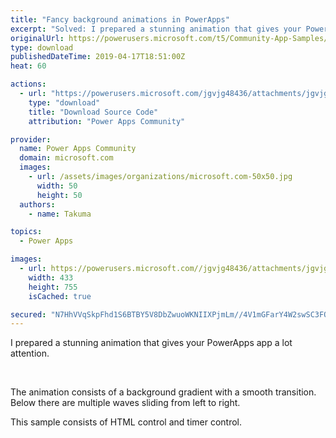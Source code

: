 ```yaml
---
title: "Fancy background animations in PowerApps"
excerpt: "Solved: I prepared a stunning animation that gives your PowerApps app a lot attention. The animation consists of a background gradient with a smooth"
originalUrl: https://powerusers.microsoft.com/t5/Community-App-Samples/Fancy-background-animations-in-PowerApps/td-p/269339
type: download
publishedDateTime: 2019-04-17T18:51:00Z
heat: 60

actions:
  - url: "https://powerusers.microsoft.com/jgvjg48436/attachments/jgvjg48436/AppFeedbackGallery/165/2/%E3%82%B5%E3%83%B3%E3%83%97%E3%83%AB-%E3%82%B0%E3%83%A9%E3%83%87%E3%83%BC%E3%82%B7%E3%83%A7%E3%83%B3%E8%83%8C%E6%99%AF%E3%82%A2%E3%83%97%E3%83%AA.msapp"
    type: "download"
    title: "Download Source Code"
    attribution: "Power Apps Community"

provider:
  name: Power Apps Community
  domain: microsoft.com
  images:
    - url: /assets/images/organizations/microsoft.com-50x50.jpg
      width: 50
      height: 50
  authors:
    - name: Takuma

topics:
  - Power Apps

images:
  - url: https://powerusers.microsoft.com//jgvjg48436/attachments/jgvjg48436/AppFeedbackGallery/165/1/%E3%82%AD%E3%83%A3%E3%83%97%E3%83%81%E3%83%A32.PNG
    width: 433
    height: 755
    isCached: true

secured: "N7HhVVqSkpFhd1S6BTBY5V8DbZwuoWKNIIXPjmLm//4V1mGFarY4W2swSC3FOG7kJ51c7who0eZxMGCfunV1QRWeSuIU6NtquH8PvFZhwRQzgUnKDeTU86+R6IYI5OrwbPa1x2nxLHejJwJEraXhb1f524Dyb0ZBzdZJb4mlI12wW0e2FNIOWtW2QhRjV7CoQoNclwngtm848chuNeYCiybSPZj5T1cziwftY89Z1A9+J4c6TO87+2SsemRPl7f18fwuPrxu+liziWaQS4rXwdER3VUtcl3pdIRd2Ho9+uceGj+gvoDyOw/MGUlBQje5KUX8D0rEIvA7qf+QY1Nyhpkf1wkZ7o3Tc6x4YjKofn4rLvNiH+/o4R4bk7IyGmyfJVSmvhkYljuckH+FLsOZElFVxEoTDu6M4D0QCfa44vF9949d0hyBjJRCl/gX5nMi;tm0PG1QzUt/gFsIEpreojg=="
---
```

<p>I prepared a stunning animation that gives your PowerApps app a lot attention.</p><p>&nbsp;</p><p>The animation consists of a background gradient with a smooth transition. Below there are multiple waves sliding from left to right.</p><p>This sample consists of HTML control and timer control.</p><p>&nbsp;</p>

